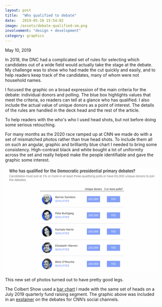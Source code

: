 ```yaml
---
layout: post
title:  "Who qualified to debate"
date:   2019-05-10 15:54:02
image: /assets/debate-qualified-sm.png
involvement: "design + development"
category: graphics
---
```


<p class="date" markdown="1">
May 10, 2019
</p>

In 2018, the DNC had a complicated set of rules for selecting which candidates out of a wide field would actually take the stage at the debate. My challenge was to show who had made the cut quickly and easily, and to help readers keep track of the candidates, many of whom were not household names.

I focused the graphic on a broad expression of the main criteria for the debate: individual donors and polling. The blue box highlights values that meet the criteria, so readers can tell at a glance who has qualified. I also include the actual value of unique donors as a point of interest. The details of the rules are handled in the deck head and the rest of the article.

To help readers with the who's who I used head shots, but not before doing some serious retouching.

For many months as the 2020 race ramped up at CNN we made do with a set of mismatched photos rather than true head shots. To include them all on such an angular, graphic and brilliantly blue chart I needed to bring some consistency. High-contrast black and white bought a lot of uniformity across the set and really helped make the people identifiable and gave the graphic some interest.


[![](/assets/debate-qualified.png)](https://www.cnn.com/2019/05/09/politics/democratic-primary-debates-tracking-qualifications-polling-fundraising/index.html)

This new set of photos turned out to have pretty good legs.

The Colbert Show used a [bar chart](/assets/LateShow.jpg) I made with the same set of heads on a July 2019 quarterly fund raising segment. The graphic above was included in an  [explainer](https://www.cnn.com/videos/politics/2019/06/13/how-to-qualify-for-a-presidential-debate-mh-orig.cnn) on the debates for CNN’s social channels.
